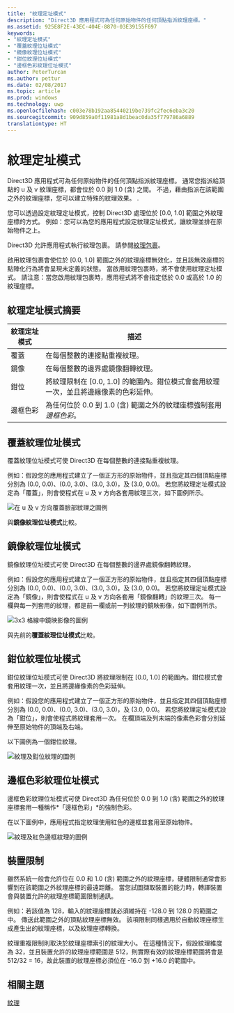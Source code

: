 ```yaml
---
title: "紋理定址模式"
description: "Direct3D 應用程式可為任何原始物件的任何頂點指派紋理座標。"
ms.assetid: 925E8F2E-43EC-404E-8870-03E39155F697
keywords:
- "紋理定址模式"
- "覆蓋紋理位址模式"
- "鏡像紋理位址模式"
- "鉗位紋理位址模式"
- "邊框色彩紋理位址模式"
author: PeterTurcan
ms.author: pettur
ms.date: 02/08/2017
ms.topic: article
ms.prod: windows
ms.technology: uwp
ms.openlocfilehash: c003e78b192aa85440219be739fc2fec6eba3c20
ms.sourcegitcommit: 909d859a0f11981a8d1beac0da35f779786a6889
translationtype: HT
---
```

# <a name="texture-addressing-modes"></a>紋理定址模式


Direct3D 應用程式可為任何原始物件的任何頂點指派紋理座標。 通常您指派給頂點的 u 及 v 紋理座標，都會位於 0.0 到 1.0 (含) 之間。 不過，藉由指派在該範圍之外的紋理座標，您可以建立特殊的紋理效果。 .

您可以透過設定紋理定址模式，控制 Direct3D 處理位於 \[0.0, 1.0\] 範圍之外紋理座標的方式。 例如：您可以為您的應用程式設定紋理定址模式，讓紋理並排在原始物件之上。

Direct3D 允許應用程式執行紋理包裹。 請參閱[紋理包裹](texture-wrapping.md)。

啟用紋理包裹會使位於 \[0.0, 1.0\] 範圍之外的紋理座標無效化，並且該無效座標的點陣化行為將會呈現未定義的狀態。 當啟用紋理包裹時，將不會使用紋理定址模式。 請注意：當您啟用紋理包裹時，應用程式將不會指定低於 0.0 或高於 1.0 的紋理座標。

## <a name="span-idsummaryofthetextureaddressingmodesspanspan-idsummaryofthetextureaddressingmodesspanspan-idsummaryofthetextureaddressingmodesspansummary-of-the-texture-addressing-modes"></a><span id="Summary_of_the_texture_addressing_modes"></span><span id="summary_of_the_texture_addressing_modes"></span><span id="SUMMARY_OF_THE_TEXTURE_ADDRESSING_MODES"></span>紋理定址模式摘要


| 紋理定址模式 | 描述                                                                                                                           |
|-------------------------|---------------------------------------------------------------------------------------------------------------------------------------|
| 覆蓋                    | 在每個整數的連接點重複紋理。                                                                                        |
| 鏡像                  | 在每個整數的邊界處鏡像翻轉紋理。                                                                                        |
| 鉗位                   | 將紋理限制在 \[0.0, 1.0\] 的範圍內。鉗位模式會套用紋理一次，並且將邊緣像素的色彩延伸。 |
| 邊框色彩            | 為任何位於 0.0 到 1.0 (含) 範圍之外的紋理座標強制套用*邊框色彩*。                         |

 

## <a name="span-idwraptextureaddressmodespanspan-idwraptextureaddressmodespanspan-idwraptextureaddressmodespanwrap-texture-address-mode"></a><span id="Wrap_texture_address_mode"></span><span id="wrap_texture_address_mode"></span><span id="WRAP_TEXTURE_ADDRESS_MODE"></span>覆蓋紋理位址模式


覆蓋紋理位址模式可使 Direct3D 在每個整數的連接點重複紋理。

例如：假設您的應用程式建立了一個正方形的原始物件，並且指定其四個頂點座標分別為 (0.0, 0.0)、(0.0, 3.0)、(3.0, 3.0)，及 (3.0, 0.0)。 若您將紋理定址模式設定為「覆蓋」，則會使程式在 u 及 v 方向各套用紋理三次，如下圖例所示。

![在 u 及 v 方向覆蓋臉部紋理之圖例](images/wrap.png)

與**鏡像紋理位址模式**比較。

## <a name="span-idmirrortextureaddressmodespanspan-idmirrortextureaddressmodespanspan-idmirrortextureaddressmodespanmirror-texture-address-mode"></a><span id="Mirror_texture_address_mode"></span><span id="mirror_texture_address_mode"></span><span id="MIRROR_TEXTURE_ADDRESS_MODE"></span>鏡像紋理位址模式


鏡像紋理位址模式可使 Direct3D 在每個整數的邊界處鏡像翻轉紋理。

例如：假設您的應用程式建立了一個正方形的原始物件，並且指定其四個頂點座標分別為 (0.0, 0.0)、(0.0, 3.0)、(3.0, 3.0)，及 (3.0, 0.0)。 若您將紋理定址模式設定為「鏡像」，則會使程式在 u 及 v 方向各套用「鏡像翻轉」的紋理三次。 每一欄與每一列套用的紋理，都是前一欄或前一列紋理的鏡映影像，如下圖例所示。

![3x3 格線中鏡映影像的圖例](images/mirror.png)

與先前的**覆蓋紋理位址模式**比較。

## <a name="span-idclamptextureaddressmodespanspan-idclamptextureaddressmodespanspan-idclamptextureaddressmodespanclamp-texture-address-mode"></a><span id="Clamp_texture_address_mode"></span><span id="clamp_texture_address_mode"></span><span id="CLAMP_TEXTURE_ADDRESS_MODE"></span>鉗位紋理位址模式


鉗位紋理位址模式可使 Direct3D 將紋理限制在 \[0.0, 1.0\] 的範圍內。鉗位模式會套用紋理一次，並且將邊緣像素的色彩延伸。

例如：假設您的應用程式建立了一個正方形的原始物件，並且指定其四個頂點座標分別為 (0.0, 0.0)、(0.0, 3.0)、(3.0, 3.0)，及 (3.0, 0.0)。 若您將紋理定址模式設為「鉗位」，則會使程式將紋理套用一次。 在欄頂端及列末端的像素色彩會分別延伸至原始物件的頂端及右端。

以下圖例為一個鉗位紋理。

![紋理及鉗位紋理的圖例](images/clamp.png)

## <a name="span-idbordercolortextureaddressmodespanspan-idbordercolortextureaddressmodespanspan-idbordercolortextureaddressmodespanborder-color-texture-address-mode"></a><span id="Border_Color_texture_address_mode"></span><span id="border_color_texture_address_mode"></span><span id="BORDER_COLOR_TEXTURE_ADDRESS_MODE"></span>邊框色彩紋理位址模式


邊框色彩紋理位址模式可使 Direct3D 為任何位於 0.0 到 1.0 (含) 範圍之外的紋理座標套用一種稱作*「邊框色彩」*的強制色彩。

在以下圖例中，應用程式指定紋理使用紅色的邊框並套用至原始物件。

![紋理及紅色邊框紋理的圖例](images/border.png)

## <a name="span-iddevicelimitationsspanspan-iddevicelimitationsspanspan-iddevicelimitationsspandevice-limitations"></a><span id="Device_Limitations"></span><span id="device_limitations"></span><span id="DEVICE_LIMITATIONS"></span>裝置限制


雖然系統一般會允許位在 0.0 和 1.0 (含) 範圍之外的紋理座標，硬體限制通常會影響到在該範圍之外紋理座標的最遠距離。 當您試圖擷取裝置的能力時，轉譯裝置會與裝置允許的紋理座標範圍限制通訊。

例如：若該值為 128，輸入的紋理座標就必須維持在 -128.0 到 128.0 的範圍之中。 傳送此範圍之外的頂點紋理座標無效。 該項限制同樣適用於自動紋理座標生成產生出的紋理座標，以及紋理座標轉換。

紋理重複限制則取決於紋理座標索引的紋理大小。 在這種情況下，假設紋理維度為 32，並且裝置允許的紋理座標範圍是 512，則實際有效的紋理座標範圍將會是 512/32 = 16，故此裝置的紋理座標必須位在 -16.0 到 +16.0 的範圍中。

## <a name="span-idrelated-topicsspanrelated-topics"></a><span id="related-topics"></span>相關主題


[紋理](textures.md)

 

 




